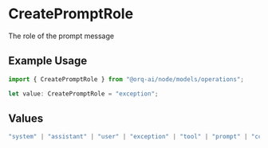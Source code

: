 # CreatePromptRole

The role of the prompt message

## Example Usage

```typescript
import { CreatePromptRole } from "@orq-ai/node/models/operations";

let value: CreatePromptRole = "exception";
```

## Values

```typescript
"system" | "assistant" | "user" | "exception" | "tool" | "prompt" | "correction" | "expected_output"
```